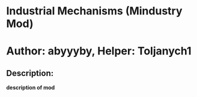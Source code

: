 # Industrial Mechanisms (Mindustry Mod)

<h1>
    <span><strong>Author: abyyyby,<strong></span>
    <span><strong>Helper: Toljanych1<strong></span>
</h1>

## Description:

__**description of mod**__